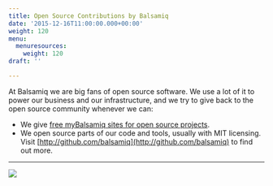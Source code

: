 ```yaml
---
title: Open Source Contributions by Balsamiq
date: '2015-12-16T11:00:00.000+00:00'
weight: 120
menu:
  menuresources:
    weight: 120
draft: ''

---
```


At Balsamiq we are big fans of open source software. We use a lot of it to power our business and our infrastructure, and we try to give back to the open source community whenever we can:

*   We give [free myBalsamiq sites for open source projects](https://balsamiq.com/free).
*   We open source parts of our code and tools, usually with MIT licensing. Visit [http://github.com/balsamiq](http://github.com/balsamiq) to find out more.

* * *

[![](https://media.balsamiq.com/img/support/resources/githubbalsamiq.png)](http://github.com/balsamiq)
